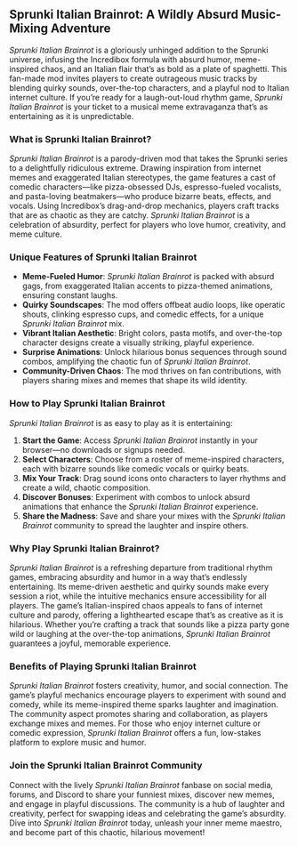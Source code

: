  ## Sprunki Italian Brainrot: A Wildly Absurd Music-Mixing Adventure  

*Sprunki Italian Brainrot* is a gloriously unhinged addition to the Sprunki universe, infusing the Incredibox formula with absurd humor, meme-inspired chaos, and an Italian flair that’s as bold as a plate of spaghetti. This fan-made mod invites players to create outrageous music tracks by blending quirky sounds, over-the-top characters, and a playful nod to Italian internet culture. If you’re ready for a laugh-out-loud rhythm game, *Sprunki Italian Brainrot* is your ticket to a musical meme extravaganza that’s as entertaining as it is unpredictable.  

### What is Sprunki Italian Brainrot?  
*Sprunki Italian Brainrot* is a parody-driven mod that takes the Sprunki series to a delightfully ridiculous extreme. Drawing inspiration from internet memes and exaggerated Italian stereotypes, the game features a cast of comedic characters—like pizza-obsessed DJs, espresso-fueled vocalists, and pasta-loving beatmakers—who produce bizarre beats, effects, and vocals. Using Incredibox’s drag-and-drop mechanics, players craft tracks that are as chaotic as they are catchy. *Sprunki Italian Brainrot* is a celebration of absurdity, perfect for players who love humor, creativity, and meme culture.  

### Unique Features of Sprunki Italian Brainrot  
- **Meme-Fueled Humor**: *Sprunki Italian Brainrot* is packed with absurd gags, from exaggerated Italian accents to pizza-themed animations, ensuring constant laughs.  
- **Quirky Soundscapes**: The mod offers offbeat audio loops, like operatic shouts, clinking espresso cups, and comedic effects, for a unique *Sprunki Italian Brainrot* mix.  
- **Vibrant Italian Aesthetic**: Bright colors, pasta motifs, and over-the-top character designs create a visually striking, playful experience.  
- **Surprise Animations**: Unlock hilarious bonus sequences through sound combos, amplifying the chaotic fun of *Sprunki Italian Brainrot*.  
- **Community-Driven Chaos**: The mod thrives on fan contributions, with players sharing mixes and memes that shape its wild identity.  

### How to Play Sprunki Italian Brainrot  
*Sprunki Italian Brainrot* is as easy to play as it is entertaining:  
1. **Start the Game**: Access *Sprunki Italian Brainrot* instantly in your browser—no downloads or signups needed.  
2. **Select Characters**: Choose from a roster of meme-inspired characters, each with bizarre sounds like comedic vocals or quirky beats.  
3. **Mix Your Track**: Drag sound icons onto characters to layer rhythms and create a wild, chaotic composition.  
4. **Discover Bonuses**: Experiment with combos to unlock absurd animations that enhance the *Sprunki Italian Brainrot* experience.  
5. **Share the Madness**: Save and share your mixes with the *Sprunki Italian Brainrot* community to spread the laughter and inspire others.  

### Why Play Sprunki Italian Brainrot?  
*Sprunki Italian Brainrot* is a refreshing departure from traditional rhythm games, embracing absurdity and humor in a way that’s endlessly entertaining. Its meme-driven aesthetic and quirky sounds make every session a riot, while the intuitive mechanics ensure accessibility for all players. The game’s Italian-inspired chaos appeals to fans of internet culture and parody, offering a lighthearted escape that’s as creative as it is hilarious. Whether you’re crafting a track that sounds like a pizza party gone wild or laughing at the over-the-top animations, *Sprunki Italian Brainrot* guarantees a joyful, memorable experience.  

### Benefits of Playing Sprunki Italian Brainrot  
*Sprunki Italian Brainrot* fosters creativity, humor, and social connection. The game’s playful mechanics encourage players to experiment with sound and comedy, while its meme-inspired theme sparks laughter and imagination. The community aspect promotes sharing and collaboration, as players exchange mixes and memes. For those who enjoy internet culture or comedic expression, *Sprunki Italian Brainrot* offers a fun, low-stakes platform to explore music and humor.  

### Join the Sprunki Italian Brainrot Community  
Connect with the lively *Sprunki Italian Brainrot* fanbase on social media, forums, and Discord to share your funniest mixes, discover new memes, and engage in playful discussions. The community is a hub of laughter and creativity, perfect for swapping ideas and celebrating the game’s absurdity. Dive into *Sprunki Italian Brainrot* today, unleash your inner meme maestro, and become part of this chaotic, hilarious movement!  